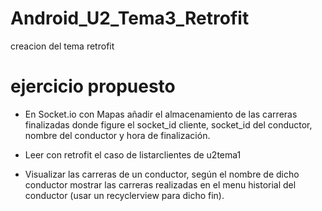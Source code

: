 # Android_U2_Tema3_Retrofit
creacion del tema retrofit

# ejercicio propuesto

- En Socket.io con Mapas añadir el almacenamiento de las
carreras finalizadas donde figure el socket_id cliente, socket_id del
conductor, nombre del conductor y hora de finalización.

-  Leer con retrofit el caso de listarclientes de u2tema1

- Visualizar las carreras de un conductor, según el nombre
de dicho conductor mostrar las carreras realizadas en el menu historial
del conductor (usar un recyclerview para dicho fin). 
